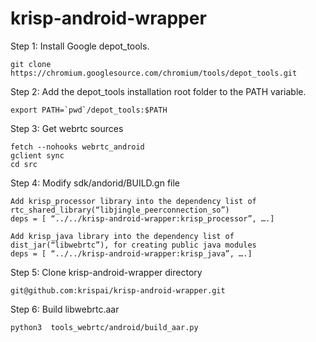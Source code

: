 # krisp-android-wrapper

Step 1: Install Google depot_tools.
```
git clone https://chromium.googlesource.com/chromium/tools/depot_tools.git
```

Step 2: Add the depot_tools installation root folder to the PATH variable.
```
export PATH=`pwd`/depot_tools:$PATH
```

Step 3: Get webrtc sources
```
fetch --nohooks webrtc_android
gclient sync
cd src
```

Step 4: Modify sdk/andorid/BUILD.gn file
```
Add krisp_processor library into the dependency list of rtc_shared_library(“libjingle_peerconnection_so”)
deps = [ “../../krisp-android-wrapper:krisp_processor”, ….]

Add krisp_java library into the dependency list of dist_jar(“libwebrtc”), for creating public java modules
deps = [ “../../krisp-android-wrapper:krisp_java”, ….]

```

Step 5: Clone  krisp-android-wrapper directory
```
git@github.com:krispai/krisp-android-wrapper.git
```

Step 6: Build libwebrtc.aar
```
python3  tools_webrtc/android/build_aar.py
```
